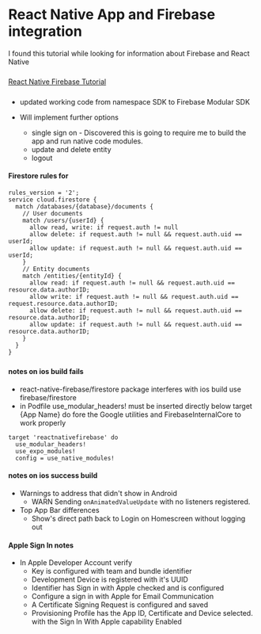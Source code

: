 # React Native App and Firebase integration 
I found this tutorial while looking for information about Firebase and React Native
#####
[React Native Firebase Tutorial](https://www.freecodecamp.org/news/react-native-firebase-tutorial/)
#####

- updated working code from namespace SDK to Firebase Modular SDK

- Will implement further options 
    - single sign on - Discovered this is going to require me to build the app and run native code modules. 
    - update and delete entity 
    - logout

#### Firestore rules for 
```
rules_version = '2';
service cloud.firestore {
  match /databases/{database}/documents {
    // User documents
    match /users/{userId} {
      allow read, write: if request.auth != null 
      allow delete: if request.auth != null && request.auth.uid == userId;
	  allow update: if request.auth != null && request.auth.uid == userId;
    }
    // Entity documents
    match /entities/{entityId} {
      allow read: if request.auth != null && request.auth.uid == resource.data.authorID;
      allow write: if request.auth != null && request.auth.uid == request.resource.data.authorID;
      allow delete: if request.auth != null && request.auth.uid == resource.data.authorID;
      allow update: if request.auth != null && request.auth.uid == resource.data.authorID;
    }
  }
}
```
#####

#### notes on ios build fails 
- react-native-firebase/firestore package interferes with ios build use firebase/firestore 
- in Podfile use_modular_headers! must be inserted directly below target {App Name} do fore the Google utilities and FirebaseInternalCore to work properly
```
target 'reactnativefirebase' do
  use_modular_headers!
  use_expo_modules!
  config = use_native_modules!
  ```
#### notes on ios success build
- Warnings to address that didn't show in Android
  -  WARN  Sending `onAnimatedValueUpdate` with no listeners registered.
- Top App Bar differences 
  - Show's direct path back to Login on Homescreen without logging out

#### Apple Sign In notes
- In Apple Developer Account verify 
  - Key is configured with team and bundle identifier
  - Development Device is registered with it's UUID
  - Identifier has Sign in with Apple checked and is configured
  - Configure a sign in with Apple for Email Communication
  - A Certificate Signing Request is configured and saved 
  - Provisioning Profile has the App ID, Certificate and Device selected. with the Sign In With Apple capability Enabled
